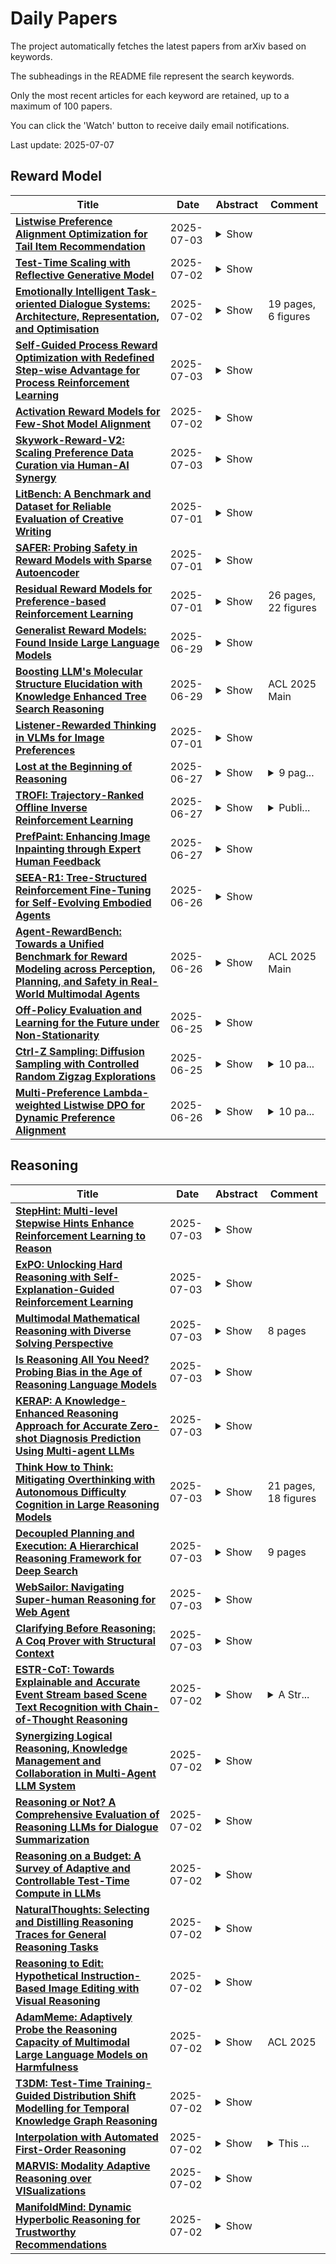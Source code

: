 # Daily Papers
The project automatically fetches the latest papers from arXiv based on keywords.

The subheadings in the README file represent the search keywords.

Only the most recent articles for each keyword are retained, up to a maximum of 100 papers.

You can click the 'Watch' button to receive daily email notifications.

Last update: 2025-07-07

## Reward Model
| **Title** | **Date** | **Abstract** | **Comment** |
| --- | --- | --- | --- |
| **[Listwise Preference Alignment Optimization for Tail Item Recommendation](http://arxiv.org/abs/2507.02255v1)** | 2025-07-03 | <details><summary>Show</summary><p>Preference alignment has achieved greater success on Large Language Models (LLMs) and drawn broad interest in recommendation research. Existing preference alignment methods for recommendation either require explicit reward modeling or only support pairwise preference comparison. The former directly increases substantial computational costs, while the latter hinders training efficiency on negative samples. Moreover, no existing effort has explored preference alignment solutions for tail-item recommendation. To bridge the above gaps, we propose LPO4Rec, which extends the Bradley-Terry model from pairwise comparison to listwise comparison, to improve the efficiency of model training. Specifically, we derive a closed form optimal policy to enable more efficient and effective training without explicit reward modeling. We also present an adaptive negative sampling and reweighting strategy to prioritize tail items during optimization and enhance performance in tail-item recommendations. Besides, we theoretically prove that optimizing the listwise preference optimization (LPO) loss is equivalent to maximizing the upper bound of the optimal reward. Our experiments on three public datasets show that our method outperforms 10 baselines by a large margin, achieving up to 50% performance improvement while reducing 17.9% GPU memory usage when compared with direct preference optimization (DPO) in tail-item recommendation. Our code is available at https://github.com/Yuhanleeee/LPO4Rec.</p></details> |  |
| **[Test-Time Scaling with Reflective Generative Model](http://arxiv.org/abs/2507.01951v1)** | 2025-07-02 | <details><summary>Show</summary><p>We introduce our first reflective generative model MetaStone-S1, which obtains OpenAI o3's performance via the self-supervised process reward model (SPRM). Through sharing the backbone network and using task-specific heads for next token prediction and process scoring respectively, SPRM successfully integrates the policy model and process reward model(PRM) into a unified interface without extra process annotation, reducing over 99% PRM parameters for efficient reasoning. Equipped with SPRM, MetaStone-S1 is naturally suitable for test time scaling (TTS), and we provide three reasoning effort modes (low, medium, and high), based on the controllable thinking length. Moreover, we empirically establish a scaling law that reveals the relationship between total thinking computation and TTS performance. Experiments demonstrate that our MetaStone-S1 achieves comparable performance to OpenAI-o3-mini's series with only 32B parameter size. To support the research community, we have open-sourced MetaStone-S1 at https://github.com/MetaStone-AI/MetaStone-S1.</p></details> |  |
| **[Emotionally Intelligent Task-oriented Dialogue Systems: Architecture, Representation, and Optimisation](http://arxiv.org/abs/2507.01594v1)** | 2025-07-02 | <details><summary>Show</summary><p>Task-oriented dialogue (ToD) systems are designed to help users achieve specific goals through natural language interaction. While recent advances in large language models (LLMs) have significantly improved linguistic fluency and contextual understanding, building effective and emotionally intelligent ToD systems remains a complex challenge. Effective ToD systems must optimise for task success, emotional understanding and responsiveness, and precise information conveyance, all within inherently noisy and ambiguous conversational environments. In this work, we investigate architectural, representational, optimisational as well as emotional considerations of ToD systems. We set up systems covering these design considerations with a challenging evaluation environment composed of a natural-language user simulator coupled with an imperfect natural language understanding module. We propose \textbf{LUSTER}, an \textbf{L}LM-based \textbf{U}nified \textbf{S}ystem for \textbf{T}ask-oriented dialogue with \textbf{E}nd-to-end \textbf{R}einforcement learning with both short-term (user sentiment) and long-term (task success) rewards. Our findings demonstrate that combining LLM capability with structured reward modelling leads to more resilient and emotionally responsive ToD systems, offering a practical path forward for next-generation conversational agents.</p></details> | 19 pages, 6 figures |
| **[Self-Guided Process Reward Optimization with Redefined Step-wise Advantage for Process Reinforcement Learning](http://arxiv.org/abs/2507.01551v2)** | 2025-07-03 | <details><summary>Show</summary><p>Process Reinforcement Learning~(PRL) has demonstrated considerable potential in enhancing the reasoning capabilities of Large Language Models~(LLMs). However, introducing additional process reward models incurs substantial computational overhead, and there is no unified theoretical framework for process-level advantage estimation. To bridge this gap, we propose \textbf{S}elf-Guided \textbf{P}rocess \textbf{R}eward \textbf{O}ptimization~(\textbf{SPRO}), a novel framework that enables process-aware RL through two key innovations: (1) we first theoretically demonstrate that process rewards can be derived intrinsically from the policy model itself, and (2) we introduce well-defined cumulative process rewards and \textbf{M}asked \textbf{S}tep \textbf{A}dvantage (\textbf{MSA}), which facilitates rigorous step-wise action advantage estimation within shared-prompt sampling groups. Our experimental results demonstrate that SPRO outperforms vaniila GRPO with 3.4x higher training efficiency and a 17.5\% test accuracy improvement. Furthermore, SPRO maintains a stable and elevated policy entropy throughout training while reducing the average response length by approximately $1/3$, evidencing sufficient exploration and prevention of reward hacking. Notably, SPRO incurs no additional computational overhead compared to outcome-supervised RL methods such as GRPO, which benefit industrial implementation.</p></details> |  |
| **[Activation Reward Models for Few-Shot Model Alignment](http://arxiv.org/abs/2507.01368v1)** | 2025-07-02 | <details><summary>Show</summary><p>Aligning Large Language Models (LLMs) and Large Multimodal Models (LMMs) to human preferences is a central challenge in improving the quality of the models' generative outputs for real-world applications. A common approach is to use reward modeling to encode preferences, enabling alignment via post-training using reinforcement learning. However, traditional reward modeling is not easily adaptable to new preferences because it requires a separate reward model, commonly trained on large preference datasets. To address this, we introduce Activation Reward Models (Activation RMs) -- a novel few-shot reward modeling method that leverages activation steering to construct well-aligned reward signals using minimal supervision and no additional model finetuning. Activation RMs outperform existing few-shot reward modeling approaches such as LLM-as-a-judge with in-context learning, voting-based scoring, and token probability scoring on standard reward modeling benchmarks. Furthermore, we demonstrate the effectiveness of Activation RMs in mitigating reward hacking behaviors, highlighting their utility for safety-critical applications. Toward this end, we propose PreferenceHack, a novel few-shot setting benchmark, the first to test reward models on reward hacking in a paired preference format. Finally, we show that Activation RM achieves state-of-the-art performance on this benchmark, surpassing even GPT-4o.</p></details> |  |
| **[Skywork-Reward-V2: Scaling Preference Data Curation via Human-AI Synergy](http://arxiv.org/abs/2507.01352v2)** | 2025-07-03 | <details><summary>Show</summary><p>Despite the critical role of reward models (RMs) in reinforcement learning from human feedback (RLHF), current state-of-the-art open RMs perform poorly on most existing evaluation benchmarks, failing to capture the spectrum of nuanced and sophisticated human preferences. Even approaches that incorporate advanced training techniques have not yielded meaningful performance improvements. We hypothesize that this brittleness stems primarily from limitations in preference datasets, which are often narrowly scoped, synthetically labeled, or lack rigorous quality control. To address these challenges, we present a large-scale preference dataset comprising 40 million preference pairs, named SynPref-40M. To enable data curation at scale, we design a human-AI synergistic two-stage pipeline that leverages the complementary strengths of human annotation quality and AI scalability. In this pipeline, humans provide verified annotations, while large language models perform automatic curation based on human guidance. Training on this preference mixture, we introduce Skywork-Reward-V2, a suite of eight reward models ranging from 0.6B to 8B parameters, trained on a carefully curated subset of 26 million preference pairs from SynPref-40M. We demonstrate that Skywork-Reward-V2 is versatile across a wide range of capabilities, including alignment with human preferences, objective correctness, safety, resistance to stylistic biases, and best-of-N scaling, achieving state-of-the-art performance across seven major reward model benchmarks. Ablation studies confirm that the effectiveness of our approach stems not only from data scale but also from high-quality curation. The Skywork-Reward-V2 series represents substantial progress in open reward models, highlighting the untapped potential of existing preference datasets and demonstrating how human-AI curation synergy can unlock significantly higher data quality.</p></details> |  |
| **[LitBench: A Benchmark and Dataset for Reliable Evaluation of Creative Writing](http://arxiv.org/abs/2507.00769v1)** | 2025-07-01 | <details><summary>Show</summary><p>Evaluating creative writing generated by large language models (LLMs) remains challenging because open-ended narratives lack ground truths. Without performant automated evaluation methods, off-the-shelf (OTS) language models are employed as zero-shot judges, yet their reliability is unclear in this context. In pursuit of robust evaluation for creative writing, we introduce LitBench, the first standardized benchmark and paired dataset for creative writing verification, comprising a held-out test set of 2,480 debiased, human-labeled story comparisons drawn from Reddit and a 43,827-pair training corpus of human preference labels. Using LitBench, we (i) benchmark zero-shot LLM judges, (ii) train Bradley Terry and generative reward models, and (iii) conduct an online human study to validate reward model rankings on newly LLM-generated stories. Our benchmark identifies Claude-3.7-Sonnet as the strongest off-the-shelf judge, reaching 73% agreement with human preferences; among trained reward models, Bradley-Terry and Generative reward models both attain an accuracy of 78%, outperforming all off-the-shelf judges. An online human study further confirms that our trained reward models consistently align with human preferences in novel LLM-generated stories. We release LitBench and reward models at https://huggingface.co/collections/SAA-Lab/litbench-68267b5da3aafe58f9e43461, providing a vetted resource for reliable, automated evaluation and optimization of creative writing systems.</p></details> |  |
| **[SAFER: Probing Safety in Reward Models with Sparse Autoencoder](http://arxiv.org/abs/2507.00665v1)** | 2025-07-01 | <details><summary>Show</summary><p>Reinforcement learning from human feedback (RLHF) is a key paradigm for aligning large language models (LLMs) with human values, yet the reward models at its core remain largely opaque. In this work, we present sparse Autoencoder For Enhanced Reward model (\textbf{SAFER}), a novel framework for interpreting and improving reward models through mechanistic analysis. Leveraging Sparse Autoencoders (SAEs), we uncover human-interpretable features in reward model activations, enabling insight into safety-relevant decision-making. We apply SAFER to safety-oriented preference datasets and quantify the salience of individual features by activation differences between chosen and rejected responses. Using these feature-level signals, we design targeted data poisoning and denoising strategies. Experiments show that SAFER can precisely degrade or enhance safety alignment with minimal data modification, without sacrificing general chat performance. Our approach contributes to interpreting, auditing and refining reward models in high-stakes LLM alignment tasks. Our codes are available at https://github.com/xzy-101/SAFER-code. \textit{This paper discusses topics related to large language model safety and may include discussions or examples that highlight potential risks or unsafe outcomes.}</p></details> |  |
| **[Residual Reward Models for Preference-based Reinforcement Learning](http://arxiv.org/abs/2507.00611v1)** | 2025-07-01 | <details><summary>Show</summary><p>Preference-based Reinforcement Learning (PbRL) provides a way to learn high-performance policies in environments where the reward signal is hard to specify, avoiding heuristic and time-consuming reward design. However, PbRL can suffer from slow convergence speed since it requires training in a reward model. Prior work has proposed learning a reward model from demonstrations and fine-tuning it using preferences. However, when the model is a neural network, using different loss functions for pre-training and fine-tuning can pose challenges to reliable optimization. In this paper, we propose a method to effectively leverage prior knowledge with a Residual Reward Model (RRM). An RRM assumes that the true reward of the environment can be split into a sum of two parts: a prior reward and a learned reward. The prior reward is a term available before training, for example, a user's ``best guess'' reward function, or a reward function learned from inverse reinforcement learning (IRL), and the learned reward is trained with preferences. We introduce state-based and image-based versions of RRM and evaluate them on several tasks in the Meta-World environment suite. Experimental results show that our method substantially improves the performance of a common PbRL method. Our method achieves performance improvements for a variety of different types of prior rewards, including proxy rewards, a reward obtained from IRL, and even a negated version of the proxy reward. We also conduct experiments with a Franka Panda to show that our method leads to superior performance on a real robot. It significantly accelerates policy learning for different tasks, achieving success in fewer steps than the baseline. The videos are presented at https://sunlighted.github.io/RRM-web/.</p></details> | 26 pages, 22 figures |
| **[Generalist Reward Models: Found Inside Large Language Models](http://arxiv.org/abs/2506.23235v1)** | 2025-06-29 | <details><summary>Show</summary><p>The alignment of Large Language Models (LLMs) is critically dependent on reward models trained on costly human preference data. While recent work explores bypassing this cost with AI feedback, these methods often lack a rigorous theoretical foundation. In this paper, we discover that a powerful generalist reward model is already latently present within any LLM trained via standard next-token prediction. We prove that this endogenous reward is not a heuristic, but is theoretically equivalent to a reward function learned through offline inverse reinforcement learning. This connection allows us to directly elicit a high-quality reward signal from a base (pre-trained or supervised fine-tuned) model without any further training. Critically, we also prove that subsequent reinforcement learning using this endogenous reward leads to a policy with a provably superior error bound compared to the base model. To our best knowledge, this is the first theoretical proof of the effectiveness of reinforcement learning for LLMs. Our experiments validate this theory, demonstrating that our method not only outperforms existing LLM-as-a-judge approaches but can also surpass explicitly trained reward models. These findings suggest that the reward modeling stage can be replaced by a principled method of eliciting the knowledge already captured during pre-training, heralding a more efficient, powerful, and scalable paradigm for LLMs alignment as well as multi-modal models.</p></details> |  |
| **[Boosting LLM's Molecular Structure Elucidation with Knowledge Enhanced Tree Search Reasoning](http://arxiv.org/abs/2506.23056v1)** | 2025-06-29 | <details><summary>Show</summary><p>Molecular structure elucidation involves deducing a molecule's structure from various types of spectral data, which is crucial in chemical experimental analysis. While large language models (LLMs) have shown remarkable proficiency in analyzing and reasoning through complex tasks, they still encounter substantial challenges in molecular structure elucidation. We identify that these challenges largely stem from LLMs' limited grasp of specialized chemical knowledge. In this work, we introduce a Knowledge-enhanced reasoning framework for Molecular Structure Elucidation (K-MSE), leveraging Monte Carlo Tree Search for test-time scaling as a plugin. Specifically, we construct an external molecular substructure knowledge base to extend the LLMs' coverage of the chemical structure space. Furthermore, we design a specialized molecule-spectrum scorer to act as a reward model for the reasoning process, addressing the issue of inaccurate solution evaluation in LLMs. Experimental results show that our approach significantly boosts performance, particularly gaining more than 20% improvement on both GPT-4o-mini and GPT-4o. Our code is available at https://github.com/HICAI-ZJU/K-MSE.</p></details> | ACL 2025 Main |
| **[Listener-Rewarded Thinking in VLMs for Image Preferences](http://arxiv.org/abs/2506.22832v2)** | 2025-07-01 | <details><summary>Show</summary><p>Training robust and generalizable reward models for human visual preferences is essential for aligning text-to-image and text-to-video generative models with human intent. However, current reward models often fail to generalize, and supervised fine-tuning leads to memorization, demanding complex annotation pipelines. While reinforcement learning (RL), specifically Group Relative Policy Optimization (GRPO), improves generalization, we uncover a key failure mode: a significant drop in reasoning accuracy occurs when a model's reasoning trace contradicts that of an independent, frozen vision-language model ("listener") evaluating the same output. To address this, we introduce a listener-augmented GRPO framework. Here, the listener re-evaluates the reasoner's chain-of-thought to provide a dense, calibrated confidence score, shaping the RL reward signal. This encourages the reasoner not only to answer correctly, but to produce explanations that are persuasive to an independent model. Our listener-shaped reward scheme achieves best accuracy on the ImageReward benchmark (67.4%), significantly improves out-of-distribution (OOD) performance on a large-scale human preference dataset (1.2M votes, up to +6% over naive reasoner), and reduces reasoning contradictions compared to strong GRPO and SFT baselines. These results demonstrate that listener-based rewards provide a scalable, data-efficient path to aligning vision-language models with nuanced human preferences. We will release our reasoning model here: https://huggingface.co/alexgambashidze/qwen2.5vl_image_preference_reasoner.</p></details> |  |
| **[Lost at the Beginning of Reasoning](http://arxiv.org/abs/2506.22058v1)** | 2025-06-27 | <details><summary>Show</summary><p>Recent advancements in large language models (LLMs) have significantly advanced complex reasoning capabilities, particularly through extended chain-of-thought (CoT) reasoning that incorporates mechanisms such as backtracking, self-reflection and self-correction. Despite these developments, the self-correction abilities of LLMs during long CoT reasoning remain underexplored. And recent findings on overthinking suggest that such models often engage in unnecessarily redundant reasoning. In this work, we empirically show that the first reasoning step exerts a disproportionately large influence on the final prediction - errors introduced at this stage can substantially degrade subsequent reasoning quality. This phenomenon is consistently observed across two state-of-the-art open-source reasoning model families: DeepSeek-R1 and Qwen3. To address this, we propose an efficient sampling strategy that leverages a reward model to identify and retain high-quality first reasoning steps while discarding suboptimal ones, achieving up to a 70% reduction in inference cost without sacrificing accuracy. Finally, we introduce a new benchmark specifically constructed with deliberately flawed first reasoning steps to systematically evaluate model self-correction capabilities, offering a foundation for future research on robust reasoning in LLMs.</p></details> | <details><summary>9 pag...</summary><p>9 pages, 5 figures, 2 tables</p></details> |
| **[TROFI: Trajectory-Ranked Offline Inverse Reinforcement Learning](http://arxiv.org/abs/2506.22008v1)** | 2025-06-27 | <details><summary>Show</summary><p>In offline reinforcement learning, agents are trained using only a fixed set of stored transitions derived from a source policy. However, this requires that the dataset be labeled by a reward function. In applied settings such as video game development, the availability of the reward function is not always guaranteed. This paper proposes Trajectory-Ranked OFfline Inverse reinforcement learning (TROFI), a novel approach to effectively learn a policy offline without a pre-defined reward function. TROFI first learns a reward function from human preferences, which it then uses to label the original dataset making it usable for training the policy. In contrast to other approaches, our method does not require optimal trajectories. Through experiments on the D4RL benchmark we demonstrate that TROFI consistently outperforms baselines and performs comparably to using the ground truth reward to learn policies. Additionally, we validate the efficacy of our method in a 3D game environment. Our studies of the reward model highlight the importance of the reward function in this setting: we show that to ensure the alignment of a value function to the actual future discounted reward, it is fundamental to have a well-engineered and easy-to-learn reward function.</p></details> | <details><summary>Publi...</summary><p>Published at Reinforcement Learning and Video Games Workshop at RLC 2025</p></details> |
| **[PrefPaint: Enhancing Image Inpainting through Expert Human Feedback](http://arxiv.org/abs/2506.21834v1)** | 2025-06-27 | <details><summary>Show</summary><p>Inpainting, the process of filling missing or corrupted image parts, has broad applications, including medical imaging. However, in specialized fields like medical polyps imaging, where accuracy and reliability are critical, inpainting models can generate inaccurate images, leading to significant errors in medical diagnosis and treatment. To ensure reliability, medical images should be annotated by experts like oncologists for effective model training. We propose PrefPaint, an approach that incorporates human feedback into the training process of Stable Diffusion Inpainting, bypassing the need for computationally expensive reward models. In addition, we develop a web-based interface streamlines training, fine-tuning, and inference. This interactive interface provides a smooth and intuitive user experience, making it easier to offer feedback and manage the fine-tuning process. User study on various domains shows that PrefPaint outperforms existing methods, reducing visual inconsistencies and improving image rendering, particularly in medical contexts, where our model generates more realistic polyps images.</p></details> |  |
| **[SEEA-R1: Tree-Structured Reinforcement Fine-Tuning for Self-Evolving Embodied Agents](http://arxiv.org/abs/2506.21669v1)** | 2025-06-26 | <details><summary>Show</summary><p>Self-evolution, the ability of agents to autonomously improve their reasoning and behavior, is essential for the embodied domain with long-horizon, real-world tasks. Despite current advancements in reinforcement fine-tuning (RFT) showing strong performance in enhancing reasoning in LLMs, its potential to enable self-evolving embodied intelligence with multi-modal interactions remains largely unexplored. Specifically, reinforcement fine-tuning faces two fundamental obstacles in embodied settings: (i) the lack of accessible intermediate rewards in multi-step reasoning tasks limits effective learning signals, and (ii) reliance on hand-crafted reward functions restricts generalization to novel tasks and environments. To address these challenges, we present Self-Evolving Embodied Agents-R1, SEEA-R1, the first RFT framework designed for enabling the self-evolving capabilities of embodied agents. Specifically, to convert sparse delayed rewards into denser intermediate signals that improve multi-step reasoning, we propose Tree-based group relative policy optimization (Tree-GRPO), which integrates Monte Carlo Tree Search into GRPO. To generalize reward estimation across tasks and scenes, supporting autonomous adaptation and reward-driven self-evolution, we further introduce Multi-modal Generative Reward Model (MGRM). To holistically evaluate the effectiveness of SEEA-R1, we evaluate on the ALFWorld benchmark, surpassing state-of-the-art methods with scores of 85.07% (textual) and 36.19% (multi-modal), outperforming prior models including GPT-4o. SEEA-R1 also achieves scores of 80.3% without environmental reward, surpassing all open-source baselines and highlighting its scalability as a self-evolving embodied agent. Additional experiments and qualitative analysis further support the potential of SEEA-R1 for future research in scalable embodied intelligence.</p></details> |  |
| **[Agent-RewardBench: Towards a Unified Benchmark for Reward Modeling across Perception, Planning, and Safety in Real-World Multimodal Agents](http://arxiv.org/abs/2506.21252v1)** | 2025-06-26 | <details><summary>Show</summary><p>As Multimodal Large Language Models (MLLMs) advance, multimodal agents show promise in real-world tasks like web navigation and embodied intelligence. However, due to limitations in a lack of external feedback, these agents struggle with self-correction and generalization. A promising approach is to use reward models as external feedback, but there is no clear on how to select reward models for agents. Thus, there is an urgent need to build a reward bench targeted at agents. To address these challenges, we propose Agent-RewardBench, a benchmark designed to evaluate reward modeling ability in MLLMs. The benchmark is characterized by three key features: (1) Multiple dimensions and real-world agent scenarios evaluation. It covers perception, planning, and safety with 7 scenarios; (2) Step-level reward evaluation. It allows for the assessment of agent capabilities at the individual steps of a task, providing a more granular view of performance during the planning process; and (3) Appropriately difficulty and high-quality. We carefully sample from 10 diverse models, difficulty control to maintain task challenges, and manual verification to ensure the integrity of the data. Experiments demonstrate that even state-of-the-art multimodal models show limited performance, highlighting the need for specialized training in agent reward modeling. Code is available at github.</p></details> | ACL 2025 Main |
| **[Off-Policy Evaluation and Learning for the Future under Non-Stationarity](http://arxiv.org/abs/2506.20417v1)** | 2025-06-25 | <details><summary>Show</summary><p>We study the novel problem of future off-policy evaluation (F-OPE) and learning (F-OPL) for estimating and optimizing the future value of policies in non-stationary environments, where distributions vary over time. In e-commerce recommendations, for instance, our goal is often to estimate and optimize the policy value for the upcoming month using data collected by an old policy in the previous month. A critical challenge is that data related to the future environment is not observed in the historical data. Existing methods assume stationarity or depend on restrictive reward-modeling assumptions, leading to significant bias. To address these limitations, we propose a novel estimator named \textit{\textbf{O}ff-\textbf{P}olicy Estimator for the \textbf{F}uture \textbf{V}alue (\textbf{\textit{OPFV}})}, designed for accurately estimating policy values at any future time point. The key feature of OPFV is its ability to leverage the useful structure within time-series data. While future data might not be present in the historical log, we can leverage, for example, seasonal, weekly, or holiday effects that are consistent in both the historical and future data. Our estimator is the first to exploit these time-related structures via a new type of importance weighting, enabling effective F-OPE. Theoretical analysis identifies the conditions under which OPFV becomes low-bias. In addition, we extend our estimator to develop a new policy-gradient method to proactively learn a good future policy using only historical data. Empirical results show that our methods substantially outperform existing methods in estimating and optimizing the future policy value under non-stationarity for various experimental setups.</p></details> |  |
| **[Ctrl-Z Sampling: Diffusion Sampling with Controlled Random Zigzag Explorations](http://arxiv.org/abs/2506.20294v1)** | 2025-06-25 | <details><summary>Show</summary><p>Diffusion models have shown strong performance in conditional generation by progressively denoising Gaussian noise toward a target data distribution. This denoising process can be interpreted as a form of hill climbing in a learned latent space, where the model iteratively refines the sample toward regions of higher probability. However, diffusion models often converge to local optima that are locally visually coherent yet globally inconsistent or conditionally misaligned, due to latent space complexity and suboptimal initialization. Prior efforts attempted to address this by strengthening guidance signals or manipulating the initial noise distribution. We introduce Controlled Random Zigzag Sampling (Ctrl-Z Sampling), a novel sampling strategy designed to detect and escape such local maxima during conditional generation. The method first identifies potential local maxima using a reward model. Upon detection, it injects noise and reverts to a previous, noisier state to escape the current optimization plateau. The reward model then evaluates candidate trajectories, accepting only those that offer improvement, while progressively deeper retreat enables stronger escapes when nearby alternatives fail. This controlled random zigzag process allows dynamic alternation between forward refinement and backward exploration, enhancing both alignment and visual quality in the generated outputs. The proposed Ctrl-Z Sampling is model-agnostic and compatible with existing diffusion frameworks. Experimental results show that Ctrl-Z Sampling substantially improves generation quality with only around 7.6X increase in function evaluations.</p></details> | <details><summary>10 pa...</summary><p>10 pages, 3 figures, 2 tables</p></details> |
| **[Multi-Preference Lambda-weighted Listwise DPO for Dynamic Preference Alignment](http://arxiv.org/abs/2506.19780v2)** | 2025-06-26 | <details><summary>Show</summary><p>While large-scale unsupervised language models (LMs) capture broad world knowledge and reasoning capabilities, steering their behavior toward desired objectives remains challenging due to the lack of explicit supervision. Existing alignment techniques, such as reinforcement learning from human feedback (RLHF), rely on training a reward model and performing reinforcement learning to align with human preferences. However, RLHF is often computationally intensive, unstable, and sensitive to hyperparameters. To address these limitations, Direct Preference Optimization (DPO) was introduced as a lightweight and stable alternative, enabling direct alignment of language models with pairwise preference data via classification loss. However, DPO and its extensions generally assume a single static preference distribution, limiting flexibility in multi-objective or dynamic alignment settings. In this paper, we propose a novel framework: Multi-Preference Lambda-weighted Listwise DPO, which extends DPO to incorporate multiple human preference dimensions (e.g., helpfulness, harmlessness, informativeness) and enables dynamic interpolation through a controllable simplex-weighted formulation. Our method supports both listwise preference feedback and flexible alignment across varying user intents without re-training. Empirical and theoretical analysis demonstrates that our method is as effective as traditional DPO on static objectives while offering greater generality and adaptability for real-world deployment.</p></details> | <details><summary>10 pa...</summary><p>10 pages, 4 figures, appendix included. To appear in Proceedings of AAAI 2026. Code: https://github.com/yuhui15/Multi-Preference-Lambda-weighted-DPO</p></details> |

## Reasoning
| **Title** | **Date** | **Abstract** | **Comment** |
| --- | --- | --- | --- |
| **[StepHint: Multi-level Stepwise Hints Enhance Reinforcement Learning to Reason](http://arxiv.org/abs/2507.02841v1)** | 2025-07-03 | <details><summary>Show</summary><p>Reinforcement learning with verifiable rewards (RLVR) is a promising approach for improving the complex reasoning abilities of large language models (LLMs). However, current RLVR methods face two significant challenges: the near-miss reward problem, where a small mistake can invalidate an otherwise correct reasoning process, greatly hindering training efficiency; and exploration stagnation, where models tend to focus on solutions within their ``comfort zone,'' lacking the motivation to explore potentially more effective alternatives. To address these challenges, we propose StepHint, a novel RLVR algorithm that utilizes multi-level stepwise hints to help models explore the solution space more effectively. StepHint generates valid reasoning chains from stronger models and partitions these chains into reasoning steps using our proposed adaptive partitioning method. The initial few steps are used as hints, and simultaneously, multiple-level hints (each comprising a different number of steps) are provided to the model. This approach directs the model's exploration toward a promising solution subspace while preserving its flexibility for independent exploration. By providing hints, StepHint mitigates the near-miss reward problem, thereby improving training efficiency. Additionally, the external reasoning pathways help the model develop better reasoning abilities, enabling it to move beyond its ``comfort zone'' and mitigate exploration stagnation. StepHint outperforms competitive RLVR enhancement methods across six mathematical benchmarks, while also demonstrating superior generalization and excelling over baselines on out-of-domain benchmarks.</p></details> |  |
| **[ExPO: Unlocking Hard Reasoning with Self-Explanation-Guided Reinforcement Learning](http://arxiv.org/abs/2507.02834v1)** | 2025-07-03 | <details><summary>Show</summary><p>Recent advances in large language models have been driven by reinforcement learning (RL)-style post-training, which improves reasoning by optimizing model outputs based on reward or preference signals. GRPO-style approaches implement this by using self-generated samples labeled by an outcome-based verifier. However, these methods depend heavily on the model's initial ability to produce positive samples. They primarily refine what the model already knows (distribution sharpening) rather than enabling the model to solve problems where it initially fails. This limitation is especially problematic in early-stage RL training and on challenging reasoning tasks, where positive samples are unlikely to be generated. To unlock reasoning ability in such settings, the model must explore new reasoning trajectories beyond its current output distribution. Such exploration requires access to sufficiently good positive samples to guide the learning. While expert demonstrations seem like a natural solution, we find that they are often ineffective in RL post-training. Instead, we identify two key properties of effective positive samples: they should (1) be likely under the current policy, and (2) increase the model's likelihood of predicting the correct answer. Based on these insights, we propose $\textbf{Self-Explanation Policy Optimization (ExPO)}$-a simple and modular framework that generates such samples by conditioning on the ground-truth answer. ExPO enables efficient exploration and guides the model to produce reasoning trajectories more aligned with its policy than expert-written CoTs, while ensuring higher quality than its own (incorrect) samples. Experiments show that ExPO improves both learning efficiency and final performance on reasoning benchmarks, surpassing expert-demonstration-based methods in challenging settings such as MATH level-5, where the model initially struggles the most.</p></details> |  |
| **[Multimodal Mathematical Reasoning with Diverse Solving Perspective](http://arxiv.org/abs/2507.02804v1)** | 2025-07-03 | <details><summary>Show</summary><p>Recent progress in large-scale reinforcement learning (RL) has notably enhanced the reasoning capabilities of large language models (LLMs), especially in mathematical domains. However, current multimodal LLMs (MLLMs) for mathematical reasoning often rely on one-to-one image-text pairs and single-solution supervision, overlooking the diversity of valid reasoning perspectives and internal reflections. In this work, we introduce MathV-DP, a novel dataset that captures multiple diverse solution trajectories for each image-question pair, fostering richer reasoning supervision. We further propose Qwen-VL-DP, a model built upon Qwen-VL, fine-tuned with supervised learning and enhanced via group relative policy optimization (GRPO), a rule-based RL approach that integrates correctness discrimination and diversity-aware reward functions. Our method emphasizes learning from varied reasoning perspectives and distinguishing between correct yet distinct solutions. Extensive experiments on the MathVista's minitest and Math-V benchmarks demonstrate that Qwen-VL-DP significantly outperforms prior base MLLMs in both accuracy and generative diversity, highlighting the importance of incorporating diverse perspectives and reflective reasoning in multimodal mathematical reasoning.</p></details> | 8 pages |
| **[Is Reasoning All You Need? Probing Bias in the Age of Reasoning Language Models](http://arxiv.org/abs/2507.02799v1)** | 2025-07-03 | <details><summary>Show</summary><p>Reasoning Language Models (RLMs) have gained traction for their ability to perform complex, multi-step reasoning tasks through mechanisms such as Chain-of-Thought (CoT) prompting or fine-tuned reasoning traces. While these capabilities promise improved reliability, their impact on robustness to social biases remains unclear. In this work, we leverage the CLEAR-Bias benchmark, originally designed for Large Language Models (LLMs), to investigate the adversarial robustness of RLMs to bias elicitation. We systematically evaluate state-of-the-art RLMs across diverse sociocultural dimensions, using an LLM-as-a-judge approach for automated safety scoring and leveraging jailbreak techniques to assess the strength of built-in safety mechanisms. Our evaluation addresses three key questions: (i) how the introduction of reasoning capabilities affects model fairness and robustness; (ii) whether models fine-tuned for reasoning exhibit greater safety than those relying on CoT prompting at inference time; and (iii) how the success rate of jailbreak attacks targeting bias elicitation varies with the reasoning mechanisms employed. Our findings reveal a nuanced relationship between reasoning capabilities and bias safety. Surprisingly, models with explicit reasoning, whether via CoT prompting or fine-tuned reasoning traces, are generally more vulnerable to bias elicitation than base models without such mechanisms, suggesting reasoning may unintentionally open new pathways for stereotype reinforcement. Reasoning-enabled models appear somewhat safer than those relying on CoT prompting, which are particularly prone to contextual reframing attacks through storytelling prompts, fictional personas, or reward-shaped instructions. These results challenge the assumption that reasoning inherently improves robustness and underscore the need for more bias-aware approaches to reasoning design.</p></details> |  |
| **[KERAP: A Knowledge-Enhanced Reasoning Approach for Accurate Zero-shot Diagnosis Prediction Using Multi-agent LLMs](http://arxiv.org/abs/2507.02773v1)** | 2025-07-03 | <details><summary>Show</summary><p>Medical diagnosis prediction plays a critical role in disease detection and personalized healthcare. While machine learning (ML) models have been widely adopted for this task, their reliance on supervised training limits their ability to generalize to unseen cases, particularly given the high cost of acquiring large, labeled datasets. Large language models (LLMs) have shown promise in leveraging language abilities and biomedical knowledge for diagnosis prediction. However, they often suffer from hallucinations, lack structured medical reasoning, and produce useless outputs. To address these challenges, we propose KERAP, a knowledge graph (KG)-enhanced reasoning approach that improves LLM-based diagnosis prediction through a multi-agent architecture. Our framework consists of a linkage agent for attribute mapping, a retrieval agent for structured knowledge extraction, and a prediction agent that iteratively refines diagnosis predictions. Experimental results demonstrate that KERAP enhances diagnostic reliability efficiently, offering a scalable and interpretable solution for zero-shot medical diagnosis prediction.</p></details> |  |
| **[Think How to Think: Mitigating Overthinking with Autonomous Difficulty Cognition in Large Reasoning Models](http://arxiv.org/abs/2507.02663v1)** | 2025-07-03 | <details><summary>Show</summary><p>Recent Long Reasoning Models(LRMs) have demonstrated remarkable capabilities in handling complex reasoning tasks, but are hindered by excessive overthinking. To explore its essence, our empirical analysis reveals that LRMs are primarily limited to recognizing task properties (i.e., difficulty levels) like humans before solving the problem, leading to a one-size-fits-all reasoning process. Inspired by this, a pressing and natural question emerges: Can we bootstrap such ability to further alleviate the overthinking phenomenon in LRMs? In this paper, we propose Think-How-to-Think (TH2T), a novel two-stage fine-tuning strategy that progressively inspires LRMs' difficulty cognition and redundancy cognition. First, we introduce difficulty-hypnosis in the prefixes of model outputs to intervene in the internal reasoning trajectory. Combined with a heterogeneous short and long reasoning dataset, the trained model enhances its sensitivity to task difficulty, enabling native, differentiated reasoning strategies across various tasks. Second, we further extend redundancy-hypnosis to the internal reasoning process, guiding the model to identify redundant structures within the reasoning steps and generate more concise reasoning outputs. Experiments on 7B/14B/32B models demonstrate that TH2T significantly reduces inference costs (more than 70% on easy tasks and 40% on hard tasks) while maintaining performance stability. The resulting outputs exhibit clear difficulty-aware capabilities and reduced redundancy (e.g., reflection).</p></details> | 21 pages, 18 figures |
| **[Decoupled Planning and Execution: A Hierarchical Reasoning Framework for Deep Search](http://arxiv.org/abs/2507.02652v1)** | 2025-07-03 | <details><summary>Show</summary><p>Complex information needs in real-world search scenarios demand deep reasoning and knowledge synthesis across diverse sources, which traditional retrieval-augmented generation (RAG) pipelines struggle to address effectively. Current reasoning-based approaches suffer from a fundamental limitation: they use a single model to handle both high-level planning and detailed execution, leading to inefficient reasoning and limited scalability. In this paper, we introduce HiRA, a hierarchical framework that separates strategic planning from specialized execution. Our approach decomposes complex search tasks into focused subtasks, assigns each subtask to domain-specific agents equipped with external tools and reasoning capabilities, and coordinates the results through a structured integration mechanism. This separation prevents execution details from disrupting high-level reasoning while enabling the system to leverage specialized expertise for different types of information processing. Experiments on four complex, cross-modal deep search benchmarks demonstrate that HiRA significantly outperforms state-of-the-art RAG and agent-based systems. Our results show improvements in both answer quality and system efficiency, highlighting the effectiveness of decoupled planning and execution for multi-step information seeking tasks. Our code is available at https://github.com/ignorejjj/HiRA.</p></details> | 9 pages |
| **[WebSailor: Navigating Super-human Reasoning for Web Agent](http://arxiv.org/abs/2507.02592v1)** | 2025-07-03 | <details><summary>Show</summary><p>Transcending human cognitive limitations represents a critical frontier in LLM training. Proprietary agentic systems like DeepResearch have demonstrated superhuman capabilities on extremely complex information-seeking benchmarks such as BrowseComp, a feat previously unattainable. We posit that their success hinges on a sophisticated reasoning pattern absent in open-source models: the ability to systematically reduce extreme uncertainty when navigating vast information landscapes. Based on this insight, we introduce WebSailor, a complete post-training methodology designed to instill this crucial capability. Our approach involves generating novel, high-uncertainty tasks through structured sampling and information obfuscation, RFT cold start, and an efficient agentic RL training algorithm, Duplicating Sampling Policy Optimization (DUPO). With this integrated pipeline, WebSailor significantly outperforms all opensource agents in complex information-seeking tasks, matching proprietary agents' performance and closing the capability gap.</p></details> |  |
| **[Clarifying Before Reasoning: A Coq Prover with Structural Context](http://arxiv.org/abs/2507.02541v1)** | 2025-07-03 | <details><summary>Show</summary><p>In this work, we investigate whether improving task clarity can enhance reasoning ability of large language models, focusing on theorem proving in Coq. We introduce a concept-level metric to evaluate task clarity and show that adding structured semantic context to the standard input used by modern LLMs, leads to a 1.85$\times$ improvement in clarity score (44.5\%~$\rightarrow$~82.3\%). Using the general-purpose model \texttt{DeepSeek-V3}, our approach leads to a 2.1$\times$ improvement in proof success (21.8\%~$\rightarrow$~45.8\%) and outperforms the previous state-of-the-art \texttt{Graph2Tac} (33.2\%). We evaluate this on 1,386 theorems randomly sampled from 15 standard Coq packages, following the same evaluation protocol as \texttt{Graph2Tac}. Furthermore, fine-tuning smaller models on our structured data can achieve even higher performance (48.6\%). Our method uses selective concept unfolding to enrich task descriptions, and employs a Planner--Executor architecture. These findings highlight the value of structured task representations in bridging the gap between understanding and reasoning.</p></details> |  |
| **[ESTR-CoT: Towards Explainable and Accurate Event Stream based Scene Text Recognition with Chain-of-Thought Reasoning](http://arxiv.org/abs/2507.02200v1)** | 2025-07-02 | <details><summary>Show</summary><p>Event stream based scene text recognition is a newly arising research topic in recent years which performs better than the widely used RGB cameras in extremely challenging scenarios, especially the low illumination, fast motion. Existing works either adopt end-to-end encoder-decoder framework or large language models for enhanced recognition, however, they are still limited by the challenges of insufficient interpretability and weak contextual logical reasoning. In this work, we propose a novel chain-of-thought reasoning based event stream scene text recognition framework, termed ESTR-CoT. Specifically, we first adopt the vision encoder EVA-CLIP (ViT-G/14) to transform the input event stream into tokens and utilize a Llama tokenizer to encode the given generation prompt. A Q-former is used to align the vision token to the pre-trained large language model Vicuna-7B and output both the answer and chain-of-thought (CoT) reasoning process simultaneously. Our framework can be optimized using supervised fine-tuning in an end-to-end manner. In addition, we also propose a large-scale CoT dataset to train our framework via a three stage processing (i.e., generation, polish, and expert verification). This dataset provides a solid data foundation for the development of subsequent reasoning-based large models. Extensive experiments on three event stream STR benchmark datasets (i.e., EventSTR, WordArt*, IC15*) fully validated the effectiveness and interpretability of our proposed framework. The source code and pre-trained models will be released on https://github.com/Event-AHU/ESTR-CoT.</p></details> | <details><summary>A Str...</summary><p>A Strong Baseline for Reasoning based Event Stream Scene Text Recognition</p></details> |
| **[Synergizing Logical Reasoning, Knowledge Management and Collaboration in Multi-Agent LLM System](http://arxiv.org/abs/2507.02170v1)** | 2025-07-02 | <details><summary>Show</summary><p>This paper explores the integration of advanced Multi-Agent Systems (MAS) techniques to develop a team of agents with enhanced logical reasoning, long-term knowledge retention, and Theory of Mind (ToM) capabilities. By uniting these core components with optimized communication protocols, we create a novel framework called SynergyMAS, which fosters collaborative teamwork and superior problem-solving skills. The system's effectiveness is demonstrated through a product development team case study, where our approach significantly enhances performance and adaptability. These findings highlight SynergyMAS's potential to tackle complex, real-world challenges.</p></details> |  |
| **[Reasoning or Not? A Comprehensive Evaluation of Reasoning LLMs for Dialogue Summarization](http://arxiv.org/abs/2507.02145v1)** | 2025-07-02 | <details><summary>Show</summary><p>Dialogue summarization is a challenging task with significant practical value in customer service, meeting analysis, and conversational AI. Although large language models (LLMs) have achieved substantial progress in summarization tasks, the performance of step-by-step reasoning architectures-specifically Long Chain-of-Thought (CoT) implementations such as OpenAI-o1 and DeepSeek-R1-remains unexplored for dialogue scenarios requiring concurrent abstraction and conciseness. In this work, we present the first comprehensive and systematic evaluation of state-of-the-art reasoning LLMs and non-reasoning LLMs across three major paradigms-generic, role-oriented, and query-oriented dialogue summarization. Our study spans diverse languages, domains, and summary lengths, leveraging strong benchmarks (SAMSum, DialogSum, CSDS, and QMSum) and advanced evaluation protocols that include both LLM-based automatic metrics and human-inspired criteria. Contrary to trends in other reasoning-intensive tasks, our findings show that explicit stepwise reasoning does not consistently improve dialogue summarization quality. Instead, reasoning LLMs are often prone to verbosity, factual inconsistencies, and less concise summaries compared to their non-reasoning counterparts. Through scenario-specific analyses and detailed case studies, we further identify when and why explicit reasoning may fail to benefit-or even hinder-summarization in complex dialogue contexts. Our work provides new insights into the limitations of current reasoning LLMs and highlights the need for targeted modeling and evaluation strategies for real-world dialogue summarization.</p></details> |  |
| **[Reasoning on a Budget: A Survey of Adaptive and Controllable Test-Time Compute in LLMs](http://arxiv.org/abs/2507.02076v1)** | 2025-07-02 | <details><summary>Show</summary><p>Large language models (LLMs) have rapidly progressed into general-purpose agents capable of solving a broad spectrum of tasks. However, current models remain inefficient at reasoning: they apply fixed inference-time compute regardless of task complexity, often overthinking simple problems while underthinking hard ones. This survey presents a comprehensive review of efficient test-time compute (TTC) strategies, which aim to improve the computational efficiency of LLM reasoning. We introduce a two-tiered taxonomy that distinguishes between L1-controllability, methods that operate under fixed compute budgets, and L2-adaptiveness, methods that dynamically scale inference based on input difficulty or model confidence. We benchmark leading proprietary LLMs across diverse datasets, highlighting critical trade-offs between reasoning performance and token usage. Compared to prior surveys on efficient reasoning, our review emphasizes the practical control, adaptability, and scalability of TTC methods. Finally, we discuss emerging trends such as hybrid thinking models and identify key challenges for future work towards making LLMs more computationally efficient, robust, and responsive to user constraints.</p></details> |  |
| **[NaturalThoughts: Selecting and Distilling Reasoning Traces for General Reasoning Tasks](http://arxiv.org/abs/2507.01921v1)** | 2025-07-02 | <details><summary>Show</summary><p>Recent work has shown that distilling reasoning traces from a larger teacher model via supervised finetuning outperforms reinforcement learning with the smaller student model alone (Guo et al. 2025). However, there has not been a systematic study of what kind of reasoning demonstrations from the teacher are most effective in improving the student model's reasoning capabilities. In this work we curate high-quality "NaturalThoughts" by selecting reasoning traces from a strong teacher model based on a large pool of questions from NaturalReasoning (Yuan et al. 2025). We first conduct a systematic analysis of factors that affect distilling reasoning capabilities, in terms of sample efficiency and scalability for general reasoning tasks. We observe that simply scaling up data size with random sampling is a strong baseline with steady performance gains. Further, we find that selecting difficult examples that require more diverse reasoning strategies is more sample-efficient to transfer the teacher model's reasoning skills. Evaluated on both Llama and Qwen models, training with NaturalThoughts outperforms existing reasoning datasets such as OpenThoughts, LIMO, etc. on general STEM reasoning benchmarks including GPQA-Diamond, MMLU-Pro and SuperGPQA.</p></details> |  |
| **[Reasoning to Edit: Hypothetical Instruction-Based Image Editing with Visual Reasoning](http://arxiv.org/abs/2507.01908v1)** | 2025-07-02 | <details><summary>Show</summary><p>Instruction-based image editing (IIE) has advanced rapidly with the success of diffusion models. However, existing efforts primarily focus on simple and explicit instructions to execute editing operations such as adding, deleting, moving, or swapping objects. They struggle to handle more complex implicit hypothetical instructions that require deeper reasoning to infer plausible visual changes and user intent. Additionally, current datasets provide limited support for training and evaluating reasoning-aware editing capabilities. Architecturally, these methods also lack mechanisms for fine-grained detail extraction that support such reasoning. To address these limitations, we propose Reason50K, a large-scale dataset specifically curated for training and evaluating hypothetical instruction reasoning image editing, along with ReasonBrain, a novel framework designed to reason over and execute implicit hypothetical instructions across diverse scenarios. Reason50K includes over 50K samples spanning four key reasoning scenarios: Physical, Temporal, Causal, and Story reasoning. ReasonBrain leverages Multimodal Large Language Models (MLLMs) for editing guidance generation and a diffusion model for image synthesis, incorporating a Fine-grained Reasoning Cue Extraction (FRCE) module to capture detailed visual and textual semantics essential for supporting instruction reasoning. To mitigate the semantic loss, we further introduce a Cross-Modal Enhancer (CME) that enables rich interactions between the fine-grained cues and MLLM-derived features. Extensive experiments demonstrate that ReasonBrain consistently outperforms state-of-the-art baselines on reasoning scenarios while exhibiting strong zero-shot generalization to conventional IIE tasks. Our dataset and code will be released publicly.</p></details> |  |
| **[AdamMeme: Adaptively Probe the Reasoning Capacity of Multimodal Large Language Models on Harmfulness](http://arxiv.org/abs/2507.01702v1)** | 2025-07-02 | <details><summary>Show</summary><p>The proliferation of multimodal memes in the social media era demands that multimodal Large Language Models (mLLMs) effectively understand meme harmfulness. Existing benchmarks for assessing mLLMs on harmful meme understanding rely on accuracy-based, model-agnostic evaluations using static datasets. These benchmarks are limited in their ability to provide up-to-date and thorough assessments, as online memes evolve dynamically. To address this, we propose AdamMeme, a flexible, agent-based evaluation framework that adaptively probes the reasoning capabilities of mLLMs in deciphering meme harmfulness. Through multi-agent collaboration, AdamMeme provides comprehensive evaluations by iteratively updating the meme data with challenging samples, thereby exposing specific limitations in how mLLMs interpret harmfulness. Extensive experiments show that our framework systematically reveals the varying performance of different target mLLMs, offering in-depth, fine-grained analyses of model-specific weaknesses. Our code is available at https://github.com/Lbotirx/AdamMeme.</p></details> | ACL 2025 |
| **[T3DM: Test-Time Training-Guided Distribution Shift Modelling for Temporal Knowledge Graph Reasoning](http://arxiv.org/abs/2507.01597v1)** | 2025-07-02 | <details><summary>Show</summary><p>Temporal Knowledge Graph (TKG) is an efficient method for describing the dynamic development of facts along a timeline. Most research on TKG reasoning (TKGR) focuses on modelling the repetition of global facts and designing patterns of local historical facts. However, they face two significant challenges: inadequate modeling of the event distribution shift between training and test samples, and reliance on random entity substitution for generating negative samples, which often results in low-quality sampling. To this end, we propose a novel distributional feature modeling approach for training TKGR models, Test-Time Training-guided Distribution shift Modelling (T3DM), to adjust the model based on distribution shift and ensure the global consistency of model reasoning. In addition, we design a negative-sampling strategy to generate higher-quality negative quadruples based on adversarial training. Extensive experiments show that T3DM provides better and more robust results than the state-of-the-art baselines in most cases.</p></details> |  |
| **[Interpolation with Automated First-Order Reasoning](http://arxiv.org/abs/2507.01577v1)** | 2025-07-02 | <details><summary>Show</summary><p>We consider interpolation from the viewpoint of fully automated theorem proving in first-order logic as a general core technique for mechanized knowledge processing. For Craig interpolation, our focus is on the two-stage approach, where first an essentially propositional ground interpolant is calculated that is then lifted to a quantified first-order formula. We discuss two possibilities to obtain a ground interpolant from a proof, with clausal tableaux, and with resolution. Established preprocessing techniques for first-order proving can also be applied for Craig interpolation if they are restricted in specific ways. Equality encodings from automated reasoning justify strengthened variations of Craig interpolation. Also further contributions to Craig interpolation emerged from automated reasoning. As an approach to uniform interpolation we introduce second-order quantifier elimination with examples and describe the basic algorithms DLS and SCAN.</p></details> | <details><summary>This ...</summary><p>This is a chapter of the forthcoming book "Theory and Applications of Craig Interpolation", edited by Balder ten Cate, Jean Christoph Jung, Patrick Koopmann, Christoph Wernhard and Frank Wolter</p></details> |
| **[MARVIS: Modality Adaptive Reasoning over VISualizations](http://arxiv.org/abs/2507.01544v1)** | 2025-07-02 | <details><summary>Show</summary><p>Scientific applications of machine learning often rely on small, specialized models tuned to particular domains. Such models often achieve excellent performance, but lack flexibility. Foundation models offer versatility, but typically underperform specialized approaches, especially on non-traditional modalities and long-tail domains. We propose MARVIS (Modality Adaptive Reasoning over VISualizations), a training-free method that enables even small vision-language models to predict any data modality with high accuracy. MARVIS transforms latent embedding spaces into visual representations and then leverages the spatial and fine-grained reasoning skills of VLMs to successfully interpret and utilize them. MARVIS achieves competitive performance on vision, audio, biological, and tabular domains using a single 3B parameter model, achieving results that beat Gemini by 16\% on average and approach specialized methods, without exposing personally identifiable information (P.I.I.) or requiring any domain-specific training. We open source our code and datasets at https://github.com/penfever/marvis</p></details> |  |
| **[ManifoldMind: Dynamic Hyperbolic Reasoning for Trustworthy Recommendations](http://arxiv.org/abs/2507.02014v1)** | 2025-07-02 | <details><summary>Show</summary><p>We introduce ManifoldMind, a probabilistic geometric recommender system for exploratory reasoning over semantic hierarchies in hyperbolic space. Unlike prior methods with fixed curvature and rigid embeddings, ManifoldMind represents users, items, and tags as adaptive-curvature probabilistic spheres, enabling personalised uncertainty modeling and geometry-aware semantic exploration. A curvature-aware semantic kernel supports soft, multi-hop inference, allowing the model to explore diverse conceptual paths instead of overfitting to shallow or direct interactions. Experiments on four public benchmarks show superior NDCG, calibration, and diversity compared to strong baselines. ManifoldMind produces explicit reasoning traces, enabling transparent, trustworthy, and exploration-driven recommendations in sparse or abstract domains.</p></details> |  |

